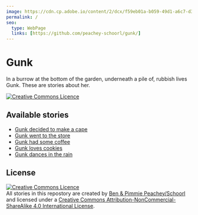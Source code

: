 ```yaml
---
image: https://cdn.cp.adobe.io/content/2/dcx/f59eb01a-b059-49d1-a6c7-d3672c849c0b/rendition/preview.jpg/version/0/format/jpg/dimension/width/size/2000
permalink: /
seo:
  type: WebPage
  links: [https://github.com/peachey-schoorl/gunk/]
---
```

# Gunk

In a burrow at the bottom of the garden, underneath a pile of, rubbish lives Gunk. These are stories about her.

[![Creative Commons Licence][license-image-small]][license-page]

## Available stories

- [Gunk decided to make a cape][1]
- [Gunk went to the store][2]
- [Gunk had some coffee][3]
- [Gunk loves cookies][4]
- [Gunk dances in the rain][5]

[1]: ./decided-to-make-a-cape/
[2]: ./went-to-the-store/
[3]: ./had-some-coffee/
[4]: ./loves-cookies/
[5]: ./dances-in-the-rain/

## License

[![Creative Commons Licence][license-image-medium]][license-page]<br/>
All stories in this repostory are created by [Ben & Pimmie Peachey/Schoorl][medium-peachey-schoorl]
and licensed under a [Creative Commons Attribution-NonCommercial-ShareAlike 4.0 International License][license-page].

[license-page]: http://creativecommons.org/licenses/by-nc-sa/4.0/
[license-image-small]: https://i.creativecommons.org/l/by-nc-sa/4.0/80x15.png
[license-image-medium]: https://i.creativecommons.org/l/by-nc-sa/4.0/88x31.png
[medium-peachey-schoorl]: https://medium.com/peachey-schoorl
